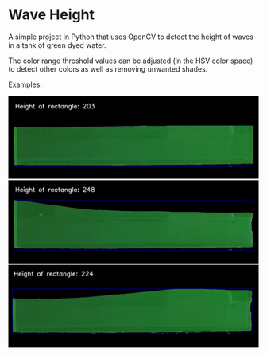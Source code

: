 # Wave Height

A simple project in Python that uses OpenCV to detect the height of waves in a tank of green dyed water.

The color range threshold values can be adjusted (in the HSV color space) to detect other
colors as well as removing unwanted shades.

Examples:

![](demo-reference.png)
![](demo-wave-1.png)
![](demo-wave-2.png)
